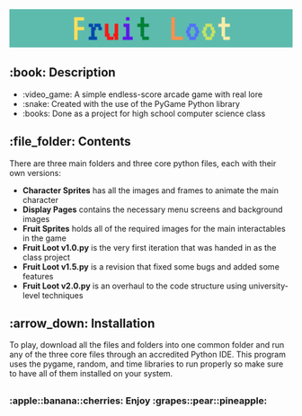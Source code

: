 <!DOCTYPE html>
<html>
<head>
  <meta charset="UTF-8">
</head>
<body>
  <img src="https://github.com/AK-147/Fruit-Loot/blob/main/Fruit_Loot%20Banner.png?raw=true" alt="Banner"/>
  
  <h2>:book: Description</h2>
  <ul>
    <li>:video_game: A simple endless-score arcade game with real lore</li>
    <li>:snake: Created with the use of the PyGame Python library</li>
    <li>:books: Done as a project for high school computer science class</li>
  </ul>

  <h2>:file_folder: Contents</h2>
  <p>There are three main folders and three core python files, each with their own versions:</p>
  <ul>
    <li><strong>Character Sprites</strong> has all the images and frames to animate the main character</li>
    <li><strong>Display Pages</strong> contains the necessary menu screens and background images</li>
    <li><strong>Fruit Sprites</strong> holds all of the required images for the main interactables in the game</li>
    <li><strong>Fruit Loot v1.0.py</strong> is the very first iteration that was handed in as the class project</li>
    <li><strong>Fruit Loot v1.5.py</strong> is a revision that fixed some bugs and added some features</li>
    <li><strong>Fruit Loot v2.0.py</strong> is an overhaul to the code structure using university-level techniques</li>
  </ul>
  
  <h2>:arrow_down: Installation</h2>
  <p>
    To play, download all the files and folders into one common folder and run any of the three core files through an accredited Python IDE.
    This program uses the pygame, random, and time libraries to run properly so make sure to have all of them installed on your system.
  </p>
  <h2></h2>
  <h3>:apple::banana::cherries: Enjoy :grapes::pear::pineapple:</h3>
</body>
</html>
